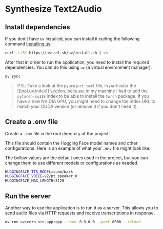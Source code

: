 # Synthesize Text2Audio

## Install dependencies

If you don't have `uv` installed, you can install it curling the following command [Installing uv](https://docs.astral.sh/uv/getting-started/installation/):

```bash
curl -LsSf https://astral.sh/uv/install.sh | sh
```

After that in order to run the application, you need to install the required dependencies. You can do this using `uv` (a virtual environment manager).

```bash
uv sync
```

> P.S.: Take a look at the `pyproject.toml` file, in particular the [[tool.uv.index]] section, because in my machine I had to add the `pytorch-cu118` index to be able to install the `torch` package. If you have a new NVIDIA GPU, you might need to change the index URL to match your CUDA version (or remove it if you don't need it).

## Create a .env file

Create a `.env` file in the root directory of the project.

This file should contain the Hugging Face model names and other configurations. Here is an example of what your `.env` file might look like:

The bellow values are the default ones used in the project, but you can change them to use different models or configurations as needed.

```bash
HUGGINGFACE_TTS_MODEL=suno/bark
HUGGINGFACE_VOICE=v2/pt_speaker_0
HUGGINGFACE_MAX_LENGTH=5120
```

## Run the server

Another way to use the application is to run it as a server. This allows you to send audio files via HTTP requests and receive transcriptions in response.

```bash
uv run uvicorn src.app:app --host 0.0.0.0 --port 8000 --reload
```
